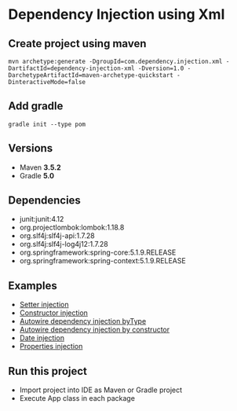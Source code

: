 # Dependency Injection using Xml

## Create project using maven
```
mvn archetype:generate -DgroupId=com.dependency.injection.xml -DartifactId=dependency-injection-xml -Dversion=1.0 -DarchetypeArtifactId=maven-archetype-quickstart -DinteractiveMode=false
```

## Add gradle
```
gradle init --type pom
```

## Versions
* Maven **3.5.2**
* Gradle **5.0**

## Dependencies
* junit:junit:4.12
* org.projectlombok:lombok:1.18.8
* org.slf4j:slf4j-api:1.7.28
* org.slf4j:slf4j-log4j12:1.7.28
* org.springframework:spring-core:5.1.9.RELEASE
* org.springframework:spring-context:5.1.9.RELEASE

## Examples
* [Setter injection](src/main/java/setter/injection)
* [Constructor injection](src/main/java/basic/constructor/injection)
* [Autowire dependency injection byType](src/main/java/autowire/by/type)
* [Autowire dependency injection by constructor](src/main/java/autowire/constructor)
* [Date injection](src/main/java/date/injection)
* [Properties injection](src/main/java/properties/injection)

## Run this project
* Import project into IDE as Maven or Gradle project
* Execute App class in each package